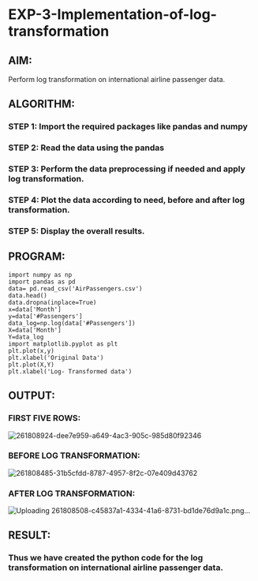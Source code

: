 # EXP-3-Implementation-of-log-transformation

## AIM:
Perform log transformation on international airline passenger data.
## ALGORITHM:
### STEP 1: Import the required packages like pandas and numpy
### STEP 2: Read the data using the pandas
### STEP 3: Perform the data preprocessing if needed and apply log transformation.
### STEP 4: Plot the data according to need, before and after log transformation.
### STEP 5: Display the overall results.

## PROGRAM:
```
import numpy as np
import pandas as pd
data= pd.read_csv('AirPassengers.csv')
data.head()
data.dropna(inplace=True)
x=data['Month']
y=data['#Passengers']
data_log=np.log(data['#Passengers'])
X=data['Month']
Y=data_log
import matplotlib.pyplot as plt
plt.plot(x,y)
plt.xlabel('Original Data')
plt.plot(X,Y)
plt.xlabel('Log- Transformed data')
```
## OUTPUT:
### FIRST FIVE ROWS:

![261808924-dee7e959-a649-4ac3-905c-985d80f92346](https://github.com/naramala-niharika/exp-3/assets/94165377/fe50841a-a283-4cc2-995c-f13f1c67fdf1)

### BEFORE LOG TRANSFORMATION:

![261808485-31b5cfdd-8787-4957-8f2c-07e409d43762](https://github.com/naramala-niharika/exp-3/assets/94165377/9a759d46-7e0d-4d4e-9957-335029870ccd)

### AFTER LOG TRANSFORMATION:


![Uploading 261808508-c45837a1-4334-41a6-8731-bd1de76d9a1c.png…]()


## RESULT:
### Thus we have created the python code for the log transformation on international airline passenger data.
